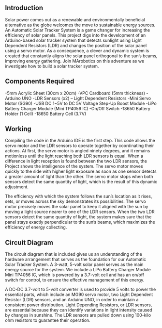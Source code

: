 ## Introduction
Solar power comes out as a renewable and environmentally beneficial alternative as the globe welcomes the move to sustainable energy sources. An Automatic Solar Tracker System is a game changer for increasing the efficiency of solar panels. This project digs into the development of an Arduino-based solar tracker system that detects sunlight using Light Dependent Resistors (LDR) and changes the position of the solar panel using a servo motor. As a consequence, a clever and dynamic system is created that constantly aligns the solar panel orthogonal to the sun’s beams, improving energy gathering. Join MArobotics on this adventure as we investigate how to build a solar tracker system.

## Components Required
-5mm Acrylic Sheet (30cm x 20cm)
-VPC Cardboard (5mm thickness)
-Arduino UNO
-LDR Sensors (x2) – Light Dependent Resistors
-Mini Servo Motor (SG90)
-USB DC 1~5V to DC 5V Voltage Step-Up Boost Module
-LiPo Battery Charger Module (Mini TP4056 IC)
-On/Off Switch
-18650 Battery Holder (1 Cell)
-18650 Battery Cell (3.7V)
## Working
Compiling the code in the Arduino IDE is the first step. This code allows the servo motor and the LDR sensors to operate together by coordinating their actions. At first, the servo motor is angled ninety degrees, and it remains motionless until the light reaching both LDR sensors is equal.
When a difference in light reception is found between the two LDR sensors, the Project shows the intelligence of the system. The servo motor moves quickly to the side with higher light exposure as soon as one sensor detects a greater amount of light than the other. The servo motor stops when both sensors detect the same quantity of light, which is the result of this dynamic adjustment.

The efficiency with which the system follows the sun’s location as it rises, sets, or moves across the sky demonstrates its possibilities. The servo motor precisely moves the solar panel to keep it aligned with the sun by moving a light source nearer to one of the LDR sensors. When the two LDR sensors detect the same quantity of light, the system makes sure that the panel stays exactly perpendicular to the sun’s beams, which maximizes the efficiency of energy collecting.


## Circuit Diagram
The circuit diagram that is included gives us an understanding of the hardware arrangement that serves as the foundation for our Automatic Solar Tracker System. A 3-watt, 5-volt solar panel serves as the main energy source for the system. We include a LiPo Battery Charger Module Mini TP4056 IC, which is powered by a 3.7-volt cell and has an on/off switch for control, to ensure the effective management of this energy.

A DC-DC 3.7-volt to 5-volt converter is used to provide 5 volts to power the essential parts, which include an MG90 servo motor, two Light Dependent Resistor (LDR) sensors, and an Arduino UNO, in order to maintain a consistent power distribution. Light Depending Resistors, or LDR sensors, are essential because they can identify variations in light intensity caused by changes in sunshine. The LDR sensors are pulled down using 100-kilo ohm resistors to guarantee their operation.